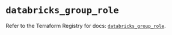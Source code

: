 # `databricks_group_role`

Refer to the Terraform Registry for docs: [`databricks_group_role`](https://registry.terraform.io/providers/databricks/databricks/1.55.0/docs/resources/group_role).
